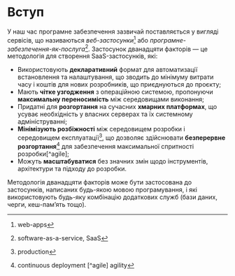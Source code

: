 Вступ
=====

У наш час програмне забезпечення зазвичай поставляється у вигляді сервісів, що називаються _веб-застосунки_[^web-apps] або _програмне-забезпечення-як-послуга_[^saas]. Застосунок дванадцяти факторів — це методологія для створення SaaS-застосунків, які:

* Використовують **декларативний** формат для автоматизації встановлення та налаштування, що зводить до мінімуму витрати часу і коштів для нових розробників, що приєднуються до проєкту;
* Мають **чітке узгодження** з операційною системою, пропонуючи **максимальну переносимість** між середовищами виконання;
* Придатні для **розгортання** на сучасних **хмарних платформах**, що усуває необхідність у власних серверах та їх системному адмініструванні;
* **Мінімізують розбіжності** між середовищем розробки і середовищем експлуатації[^prod], що дозволяє здійснювати **безперервне розгортання**[^cd]  для забезпечення максимальної спритності розробки[^agile];
* Можуть **масштабуватися** без значних змін щодо інструментів, архітектури та підходу до розробки.

Методологія дванадцяти факторів може бути застосована до застосунків, написаних будь-якою мовою програмування, і які використовують будь-яку комбінацію додаткових служб (бази даних, черги, кеш-памʼять тощо).

[^web-apps]: web-apps
[^saas]: software-as-a-service, SaaS
[^prod]: production
[^cd]: continuous deployment
[^agile] agility
